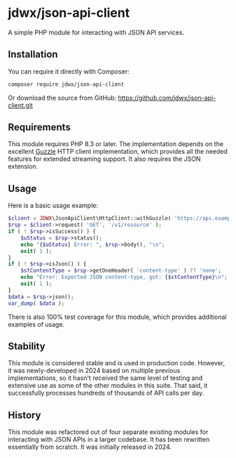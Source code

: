 # jdwx/json-api-client

A simple PHP module for interacting with JSON API services.

## Installation

You can require it directly with Composer:

```bash
composer require jdwx/json-api-client
```

Or download the source from GitHub: https://github.com/jdwx/json-api-client.git

## Requirements

This module requires PHP 8.3 or later. The implementation
depends on the excellent [Guzzle](https://docs.guzzlephp.org/en/stable/)
HTTP client implementation, which provides all the needed features for extended streaming support. It also requires the JSON extension.

## Usage

Here is a basic usage example:

```php
$client = JDWX\JsonApiClient\HttpClient::withGuzzle( 'https://api.example.com' );
$rsp = $client->request( 'GET', '/v1/resource' );
if ( ! $rsp->isSuccess() ) {
    $uStatus = $rsp->status();
    echo "{$uStatus} Error: ", $rsp->body(), "\n";
    exit( 1 );
}
if ( ! $rsp->isJson() ) {
    $stContentType = $rsp->getOneHeader( 'content-type' ) ?? 'none';
    echo "Error: Expected JSON content-type, got: {$stContentType}\n";
    exit( 1 );
}
$data = $rsp->json();
var_dump( $data );
```

There is also 100% test coverage for this module, which provides additional
examples of usage.

## Stability

This module is considered stable and is used in production code. However, it was
newly-developed in 2024 based on multiple previous implementations, so it hasn't
received the same level of testing and extensive use as some of the other modules
in this suite. That said, it successfully processes hundreds of thousands of API
calls per day.

## History

This module was refactored out of four separate existing modules for
interacting with JSON APIs in a larger codebase. It has been rewritten
essentially from scratch. It was initially released in 2024.
